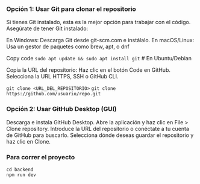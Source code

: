 ### Opción 1: Usar Git para clonar el repositorio
Si tienes Git instalado, esta es la mejor opción para trabajar con el código.
Asegúrate de tener Git instalado:

En Windows: Descarga Git desde git-scm.com e instálalo.
En macOS/Linux: Usa un gestor de paquetes como brew, apt, o dnf

Copy code
`sudo apt update && sudo apt install git`  # En Ubuntu/Debian

Copia la URL del repositorio:
Haz clic en el botón Code en GitHub.
Selecciona la URL HTTPS, SSH o GitHub CLI.

`git clone <URL_DEL_REPOSITORIO>`
`git clone https://github.com/usuario/repo.git`

### Opción 2: Usar GitHub Desktop (GUI)
Descarga e instala GitHub Desktop.
Abre la aplicación y haz clic en File > Clone repository.
Introduce la URL del repositorio o conéctate a tu cuenta de GitHub para buscarlo.
Selecciona dónde deseas guardar el repositorio y haz clic en Clone.


### Para correr el proyecto
`cd backend`  
`npm run dev`
